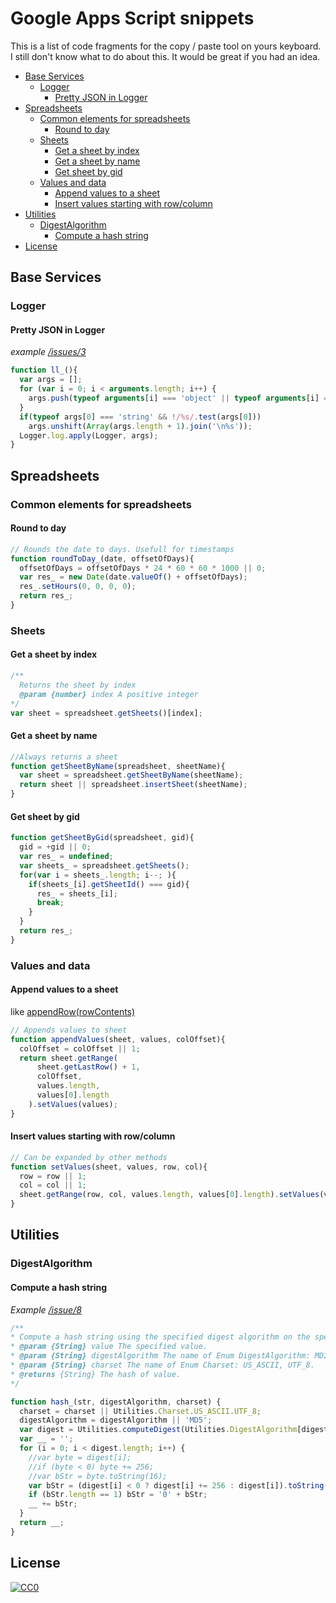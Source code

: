 # Google Apps Script snippets
This is a list of code fragments for the copy / paste tool on yours keyboard. I still don't know what to do about this. It would be great if you had an idea.

<!-- TOC depthFrom:2 -->

- [Base Services](#base-services)
  - [Logger](#logger)
    - [Pretty JSON in Logger](#pretty-json-in-logger)
- [Spreadsheets](#spreadsheets)
  - [Common elements for spreadsheets](#common-elements-for-spreadsheets)
    - [Round to day](#round-to-day)
  - [Sheets](#sheets)
    - [Get a sheet by index](#get-a-sheet-by-index)
    - [Get a sheet by name](#get-a-sheet-by-name)
    - [Get sheet by gid](#get-sheet-by-gid)
  - [Values and data](#values-and-data)
    - [Append values to a sheet](#append-values-to-a-sheet)
    - [Insert values starting with row/column](#insert-values-starting-with-rowcolumn)
- [Utilities](#utilities)
  - [DigestAlgorithm](#digestalgorithm)
    - [Compute a hash string](#compute-a-hash-string)
- [License](#license)

<!-- /TOC -->

## Base Services

### Logger

#### Pretty JSON in Logger
_example [/issues/3](../../issues/3)_
```js
function ll_(){
  var args = [];
  for (var i = 0; i < arguments.length; i++) {
    args.push(typeof arguments[i] === 'object' || typeof arguments[i] === 'function' ? ('' + JSON.stringify(arguments[i], null, ' ')) : ('' + arguments[i]));
  }
  if(typeof args[0] === 'string' && !/%s/.test(args[0]))
    args.unshift(Array(args.length + 1).join('\n%s'));
  Logger.log.apply(Logger, args);
}
```
## Spreadsheets

### Common elements for spreadsheets

#### Round to day

```js
// Rounds the date to days. Usefull for timestamps
function roundToDay_(date, offsetOfDays){
  offsetOfDays = offsetOfDays * 24 * 60 * 60 * 1000 || 0;
  var res_ = new Date(date.valueOf() + offsetOfDays);
  res_.setHours(0, 0, 0, 0);
  return res_;
}
```
### Sheets

#### Get a sheet by index

```js
/**
  Returns the sheet by index
  @param {number} index A positive integer
*/
var sheet = spreadsheet.getSheets()[index];
```

#### Get a sheet by name

```js
//Always returns a sheet
function getSheetByName(spreadsheet, sheetName){
  var sheet = spreadsheet.getSheetByName(sheetName);
  return sheet || spreadsheet.insertSheet(sheetName);
}
```

#### Get sheet by gid

```js
function getSheetByGid(spreadsheet, gid){
  gid = +gid || 0;
  var res_ = undefined;
  var sheets_ = spreadsheet.getSheets();
  for(var i = sheets_.length; i--; ){
    if(sheets_[i].getSheetId() === gid){
      res_ = sheets_[i];
      break;
    }
  }
  return res_;
}
```

### Values and data

#### Append values to a sheet
like [appendRow(rowContents)](https://developers.google.com/apps-script/reference/spreadsheet/sheet#appendRow(Object))

```js
// Appends values to sheet
function appendValues(sheet, values, colOffset){
  colOffset = colOffset || 1;
  return sheet.getRange(
      sheet.getLastRow() + 1,
      colOffset,
      values.length, 
      values[0].length
    ).setValues(values);
}
```

#### Insert values starting with row/column

```js
// Can be expanded by other methods
function setValues(sheet, values, row, col){
  row = row || 1;
  col = col || 1;
  sheet.getRange(row, col, values.length, values[0].length).setValues(values);
}
```

## Utilities

### DigestAlgorithm

#### Compute a hash string
_Example [/issue/8](../../issues/8)_

```js
/**
* Compute a hash string using the specified digest algorithm on the specified value.
* @param {String} value The specified value.
* @param {String} digestAlgorithm The name of Enum DigestAlgorithm: MD2, MD5, SHA_1, SHA_256, SHA_384, SHA_512
* @param {String} charset The name of Enum Charset: US_ASCII, UTF_8.
* @returns {String} The hash of value.
*/

function hash_(str, digestAlgorithm, charset) {
  charset = charset || Utilities.Charset.US_ASCII.UTF_8;
  digestAlgorithm = digestAlgorithm || 'MD5';
  var digest = Utilities.computeDigest(Utilities.DigestAlgorithm[digestAlgorithm], str, charset);
  var __ = '';
  for (i = 0; i < digest.length; i++) {
    //var byte = digest[i];
    //if (byte < 0) byte += 256;
    //var bStr = byte.toString(16);
    var bStr = (digest[i] < 0 ? digest[i] += 256 : digest[i]).toString(16);
    if (bStr.length == 1) bStr = '0' + bStr;
    __ += bStr;
  }
  return __;
}
```

## License

[![CC0](http://mirrors.creativecommons.org/presskit/buttons/88x31/svg/cc-zero.svg)](https://creativecommons.org/publicdomain/zero/1.0/)